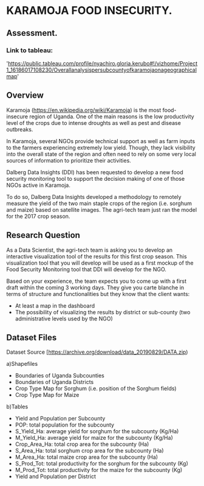 # KARAMOJA FOOD INSECURITY.
## Assessment.
### Link to tableau:
'https://public.tableau.com/profile/nyachiro.gloria.kerubo#!/vizhome/Project1_16186017108230/Overallanalysispersubcountyofkaramojaonageographicalmap'

## Overview 

Karamoja (https://en.wikipedia.org/wiki/Karamoja) is the most food-insecure region of Uganda. One of the main reasons is the low productivity level of the crops due to intense droughts as well as pest and disease outbreaks.

In Karamoja, several NGOs provide technical support as well as farm inputs to the farmers experiencing extremely low yield. Though, they lack visibility into the overall state of the region and often need to rely on some very local sources of information to prioritize their activities.

Dalberg Data Insights (DDI) has been requested to develop a new food security monitoring tool to support the decision making of one of those NGOs active in Karamoja.

To do so, Dalberg Data Insights developed a methodology to remotely measure the yield of the two main staple crops of the region (i.e. sorghum and maize) based on satellite images. The agri-tech team just ran the model for the 2017 crop season.


## Research Question

As a Data Scientist, the agri-tech team is asking you to develop an interactive visualization tool of the results for this first crop season. This visualization tool that you will develop will be used as a first mockup of the Food Security Monitoring tool that DDI will develop for the NGO.

Based on your experience, the team expects you to come up with a first draft within the coming 3 working days. They give you carte blanche in terms of structure and functionalities but they know that the client wants:

  - At least a map in the dashboard
  - The possibility of visualizing the results by district or sub-county (two administrative levels used by the NGO)
  
## Dataset Files 

Dataset Source [https://archive.org/download/data_20190829/DATA.zip)

a)Shapefiles
 - Boundaries of Uganda Subcounties 
 - Boundaries of Uganda Districts 
 - Crop Type Map for Sorghum (i.e. position of the Sorghum fields)
 - Crop Type Map for Maize

b)Tables
 - Yield and Population per Subcounty
 - POP: total population for the subcounty 
 - S_Yield_Ha: average yield for sorghum for the subcounty (Kg/Ha)
 - M_Yield_Ha: average yield for maize for the subcounty (Kg/Ha)
 - Crop_Area_Ha: total crop area for the subcounty (Ha)
 - S_Area_Ha: total sorghum crop area for the subcounty (Ha)
 - M_Area_Ha: total maize crop area for the subcounty (Ha)
 - S_Prod_Tot: total productivity for the sorghum for the subcounty (Kg)
 - M_Prod_Tot: total productivity for the maize for the subcounty (Kg)
 - Yield and Population per District 

